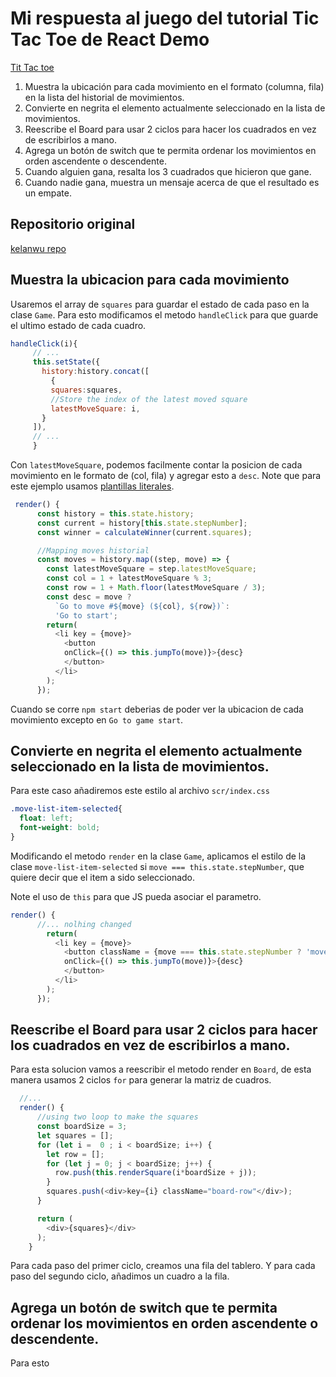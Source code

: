 #  Mi respuesta al juego del tutorial Tic Tac Toe de React Demo
[Tit Tac toe ](https://es.reactjs.org/tutorial/tutorial.html)

1. Muestra la ubicación para cada movimiento en el formato (columna, fila) en la lista del historial de movimientos.
2. Convierte en negrita el elemento actualmente seleccionado en la lista de movimientos.
3. Reescribe el Board para usar 2 ciclos para hacer los cuadrados en vez de escribirlos a mano.
4. Agrega un botón de switch que te permita ordenar los movimientos en orden ascendente o descendente.
5. Cuando alguien gana, resalta los 3 cuadrados que hicieron que gane.
6. Cuando nadie gana, muestra un mensaje acerca de que el resultado es un empate.

## Repositorio original
[kelanwu repo](https://github.com/kelanwu/react-tic-tac-toe.git)

## Muestra la ubicacion para cada movimiento
Usaremos el array de `squares` para guardar el estado de cada paso en la clase `Game`. Para esto modificamos el metodo `handleClick` para que guarde el ultimo estado de cada cuadro.


 ```javascript
handleClick(i){
      // ...
      this.setState({
        history:history.concat([
          {
          squares:squares,
          //Store the index of the latest moved square
          latestMoveSquare: i,
        }
      ]),
      // ...
      }
```
Con `latestMoveSquare`, podemos facilmente contar la posicion de cada movimiento en le formato de (col, fila) y agregar esto a `desc`. Note que para este ejemplo usamos [plantillas literales](https://developer.mozilla.org/es/docs/Web/JavaScript/Reference/Template_literals).

```javascript
 render() {
      const history = this.state.history;
      const current = history[this.state.stepNumber];
      const winner = calculateWinner(current.squares);

      //Mapping moves historial
      const moves = history.map((step, move) => {
        const latestMoveSquare = step.latestMoveSquare;
        const col = 1 + latestMoveSquare % 3;
        const row = 1 + Math.floor(latestMoveSquare / 3);
        const desc = move ? 
          `Go to move #${move} (${col}, ${row})`:
          'Go to start';
        return(
          <li key = {move}>
            <button 
            onClick={() => this.jumpTo(move)}>{desc}
            </button>
          </li>
        );
      });
```
Cuando se corre `npm start` deberias de poder ver la ubicacion de cada movimiento excepto en `Go to game start`.

## Convierte en negrita el elemento actualmente seleccionado en la lista de movimientos.
Para este caso añadiremos este estilo al archivo `scr/index.css`

```css
.move-list-item-selected{
  float: left;
  font-weight: bold;
}
```
Modificando el metodo `render` en la clase `Game`, aplicamos el estilo de la clase `move-list-item-selected` si `move === this.state.stepNumber`, que quiere decir que el item a sido seleccionado.

Note el uso de `this` para que JS pueda asociar el parametro.

```Javascript
render() {
      //... nolhing changed
        return(
          <li key = {move}>
            <button className = {move === this.state.stepNumber ? 'move-list-item-selected':''}
            onClick={() => this.jumpTo(move)}>{desc}
            </button>
          </li>
        );
      });
```

## Reescribe el Board para usar 2 ciclos para hacer los cuadrados en vez de escribirlos a mano.
Para esta solucion vamos a reescribir el metodo render en `Board`, de esta manera usamos 2 ciclos `for` para generar la matriz de cuadros.
```Javascript
  //...
  render() {
      //using two loop to make the squares
      const boardSize = 3;
      let squares = [];
      for (let i =  0 ; i < boardSize; i++) {
        let row = [];
        for (let j = 0; j < boardSize; j++) {
          row.push(this.renderSquare(i*boardSize + j));
        }
        squares.push(<div>key={i} className="board-row"</div>);
      }

      return (
        <div>{squares}</div>
      );
    }
```

Para cada paso del primer ciclo, creamos una fila del tablero. Y para cada paso del segundo ciclo, añadimos un cuadro a la fila.

## Agrega un botón de switch que te permita ordenar los movimientos en orden ascendente o descendente.

Para esto 